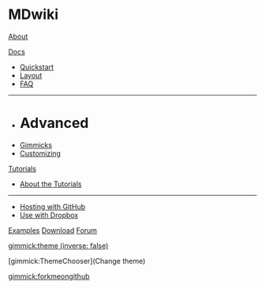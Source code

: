 # MDwiki

[About](index.md)

[Docs]()

  * [Quickstart](quickstart.md)
  * [Layout](layout.md)
  * [FAQ](faq.md)
  - - - -
  * # Advanced
  * [Gimmicks](gimmicks.md)
  * [Customizing](customizing.md)

[Tutorials]()

  * [About the Tutorials](tutorials.md)
  - - - -
  * [Hosting with GitHub](tutorials/github.md)
  * [Use with Dropbox](tutorials/dropbox.md)

[Examples](examples.md)
[Download](download.md)
[Forum](forum.md)


[gimmick:theme (inverse: false)](flatly)

[gimmick:ThemeChooser](Change theme)

[gimmick:forkmeongithub](http://github.com/Dynalon/mdwiki/)

<!-- counter pixel for counting visitors -->
<!-- <img src="http://stats.markdown.io/mdwiki_info.gif" style="display:none;"/> -->
